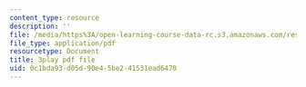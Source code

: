 ```yaml
---
content_type: resource
description: ''
file: /media/https%3A/open-learning-course-data-rc.s3.amazonaws.com/res-6-012-introduction-to-probability-spring-2018/0c1bda93d05d90e45be241531ead6470_9QJt03983Gg.pdf
file_type: application/pdf
resourcetype: Document
title: 3play pdf file
uid: 0c1bda93-d05d-90e4-5be2-41531ead6470
---
```

